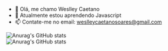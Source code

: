 - 👋 Olá, me chamo Weslley Caetano
- 🌱 Atualmente estou aprendendo Javascript
- 📫 Contate-me no email: weslleycaetanosoares@gmail.com
         
![Anurag's GitHub stats](https://github-readme-stats.vercel.app/api?username=wescaetano&theme=gotham&show_icons=true)          
![Anurag's GitHub stats](https://github-readme-stats.vercel.app/api/top-langs/?username=wescaetano&theme=gotham&show_icons=true)

          
